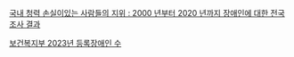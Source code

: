 [국내 청력 손실이있는 사람들의 지위 : 2000 년부터 2020 년까지 장애인에 대한 전국 조사 결과](https://scispace.com/papers/status-of-people-with-hearing-loss-in-korea-findings-of-from-29bf94pla1?utm_source=chatgpt.com)


[보건복지부 2023년 등록장애인 수](https://www.mohw.go.kr/board.es?act=view&bid=0027&list_no=1481120&mid=a10503000000)